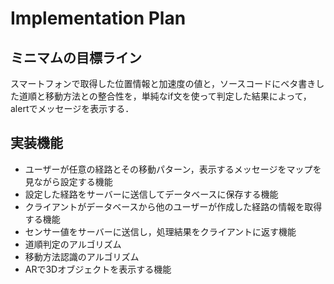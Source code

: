 # Implementation Plan

## ミニマムの目標ライン
スマートフォンで取得した位置情報と加速度の値と，ソースコードにベタ書きした道順と移動方法との整合性を，単純なif文を使って判定した結果によって，alertでメッセージを表示する．

## 実装機能
- ユーザーが任意の経路とその移動パターン，表示するメッセージをマップを見ながら設定する機能
- 設定した経路をサーバーに送信してデータベースに保存する機能
- クライアントがデータベースから他のユーザーが作成した経路の情報を取得する機能
- センサー値をサーバーに送信し，処理結果をクライアントに返す機能
- 道順判定のアルゴリズム
- 移動方法認識のアルゴリズム
- ARで3Dオブジェクトを表示する機能